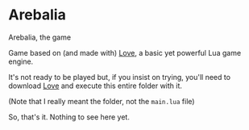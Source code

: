 # Arebalia
Arebalia, the game

Game based on (and made with) [Love](https://love2d.org/), a basic yet powerful Lua game engine.

It's not ready to be played but, if you insist on trying, you'll need to download [Love](https://love2d.org/) and execute this entire folder with it.

(Note that I really meant the folder, not the `main.lua` file)

So, that's it. Nothing to see here yet.
